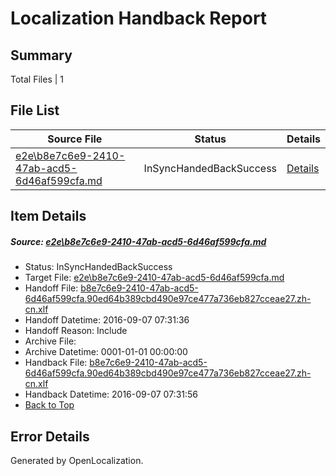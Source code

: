 # <a name='report-top'></a> Localization Handback Report

## Summary
 Total Files | 1

## File List
 Source File | Status | Details 
 ----------- | ------ | ------- 
 [e2e\b8e7c6e9-2410-47ab-acd5-6d46af599cfa.md](https://github.com/OpenLocalizationTestOrg/ol-test0/blob/ca1f58b16a1305b954be0c24ed070505cce2f5bb/e2e/b8e7c6e9-2410-47ab-acd5-6d46af599cfa.md) | InSyncHandedBackSuccess | [Details](#aa814007675cafd8f4c369194237324acc03cb951)

## Item Details
##### <a name='aa814007675cafd8f4c369194237324acc03cb951'></a> Source: [e2e\b8e7c6e9-2410-47ab-acd5-6d46af599cfa.md](https://github.com/OpenLocalizationTestOrg/ol-test0/blob/ca1f58b16a1305b954be0c24ed070505cce2f5bb/e2e/b8e7c6e9-2410-47ab-acd5-6d46af599cfa.md)
* Status: InSyncHandedBackSuccess
* Target File: [e2e\b8e7c6e9-2410-47ab-acd5-6d46af599cfa.md](https://github.com/OpenLocalizationTestOrg/ol-test0-zhcn/blob/9fccd84847bf6a3d6071529c01f21772cafeed81/e2e/b8e7c6e9-2410-47ab-acd5-6d46af599cfa.md)
* Handoff File: [b8e7c6e9-2410-47ab-acd5-6d46af599cfa.90ed64b389cbd490e97ce477a736eb827cceae27.zh-cn.xlf](https://github.com/OpenLocalizationTestOrg/ol-test0-handoff/blob/7f8512d57b20f8114167cad99b18bcbcb73e1ceb/ol-handoff/OpenLocalizationTestOrg/ol-test0-zhcn/ci/ht/b8e7c6e9-2410-47ab-acd5-6d46af599cfa.90ed64b389cbd490e97ce477a736eb827cceae27.zh-cn.xlf)
* Handoff Datetime: 2016-09-07 07:31:36
* Handoff Reason: Include
* Archive File: 
* Archive Datetime: 0001-01-01 00:00:00
* Handback File: [b8e7c6e9-2410-47ab-acd5-6d46af599cfa.90ed64b389cbd490e97ce477a736eb827cceae27.zh-cn.xlf](https://github.com/OpenLocalizationTestOrg/ol-test0-handback/blob/c19ad0748be2821c389c85a2232c52fdff4aa50e/ol-handback/OpenLocalizationTestOrg/ol-test0-zhcn/ci/ht/b8e7c6e9-2410-47ab-acd5-6d46af599cfa.90ed64b389cbd490e97ce477a736eb827cceae27.zh-cn.xlf)
* Handback Datetime: 2016-09-07 07:31:56
* [Back to Top](#report-top)


## Error Details

Generated by OpenLocalization.
